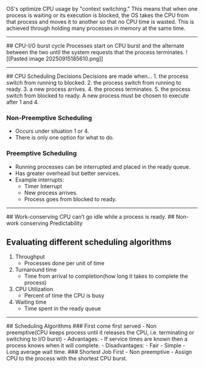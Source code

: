 OS's optimize CPU usage by "context switching." This means that when one process is waiting or its execution is blocked, the OS takes the CPU from that process and moves it to another so that no CPU time is wasted.
This is achieved through holding many processes in memory at the same time.

<hr>
## CPU-I/O burst cycle
Processes start on CPU burst and the alternate between the two until the system requests that the process terminates.
![[Pasted image 20250915185610.png]]

<hr>
## CPU Scheduling Decisions
Decisions are made when...
1. the process switch from running to blocked.
2. the process switch from running to ready.
3. a new process arrives.
4. the process terminates.
5. the process switch from blocked to ready.
A new process must be chosen to execute after 1 and 4.

### Non-Preemptive Scheduling
- Occurs under situation 1 or 4.
- There is only one option for what to do.
### Preemptive Scheduling
- Running processes can be interrupted and placed in the ready queue.
- Has greater overhead but better services.
- Example interrupts:
	- Timer Interrupt
	- New process arrives.
	- Process goes from blocked to ready.

<hr>
## Work-conserving
CPU can’t go idle while a process is ready.
## Non-work conserving
Predictability

## Evaluating different scheduling algorithms
1. Throughput
	- Processes done per unit of time
2. Turnaround time
	- Time from arrival to completion(how long it takes to complete the process)
3. CPU Utilization
	- Percent of time the CPU is busy
4. Waiting time
	- Time spent in the ready queue

<hr>
## Scheduling Algorithms
### First come first served
- Non preemptive(CPU keeps process until it releases the CPU, i.e. terminating or switching to I/O burst)
- Advantages:
	- If service times are known then a process knows when it will complete.
- Disadvantages:
	- Fair
	- Simple
	- Long average wait time.
### Shortest Job First
- Non preemptive
- Assign CPU to the process with the shortest CPU burst.